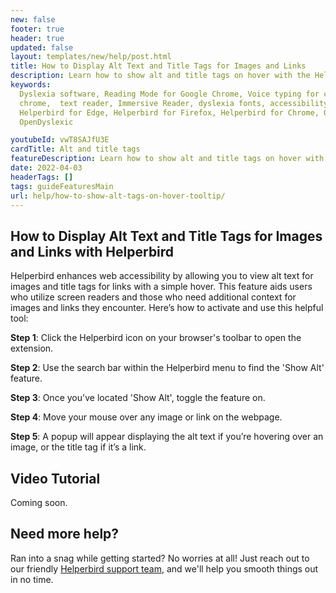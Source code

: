 ```yaml
---
new: false
footer: true
header: true
updated: false
layout: templates/new/help/post.html
title: How to Display Alt Text and Title Tags for Images and Links
description: Learn how to show alt and title tags on hover with the Helperbird extension.
keywords:
  Dyslexia software, Reading Mode for Google Chrome, Voice typing for chrome, Text to speech for
  chrome,  text reader, Immersive Reader, dyslexia fonts, accessibility software, dyslexia software,
  Helperbird for Edge, Helperbird for Firefox, Helperbird for Chrome, Opendyslexic for Chrome,
  OpenDyslexic

youtubeId: vwT8SAJfU3E
cardTitle: Alt and title tags
featureDescription: Learn how to show alt and title tags on hover with the Helperbird extension.
date: 2022-04-03
headerTags: []
tags: guideFeaturesMain
url: help/how-to-show-alt-tags-on-hover-tooltip/
---
```



## How to Display Alt Text and Title Tags for Images and Links with Helperbird

Helperbird enhances web accessibility by allowing you to view alt text for images and title tags for links with a simple hover. This feature aids users who utilize screen readers and those who need additional context for images and links they encounter. Here’s how to activate and use this helpful tool:

**Step 1**: Click the Helperbird icon on your browser's toolbar to open the extension.

**Step 2**: Use the search bar within the Helperbird menu to find the 'Show Alt' feature.

**Step 3**: Once you've located 'Show Alt', toggle the feature on.

**Step 4**: Move your mouse over any image or link on the webpage.

**Step 5**: A popup will appear displaying the alt text if you’re hovering over an image, or the title tag if it’s a link.



## Video Tutorial

Coming soon.



## Need more help?

Ran into a snag while getting started? No worries at all! Just reach out to our friendly [Helperbird support team](/support/), and we'll help you smooth things out in no time.

